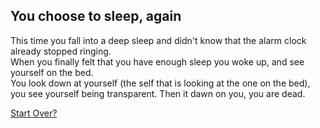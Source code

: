 ## You choose to sleep, again

This time you fall into a deep sleep and didn't know that the alarm clock already stopped ringing.  
When you finally felt that you have enough sleep you woke up, and see yourself on the bed.  
You look down at yourself (the self that is looking at the one on the bed), you see yourself being transparent. Then it dawn on you, you are dead.

[Start Over?](cyoa/beginning.md)